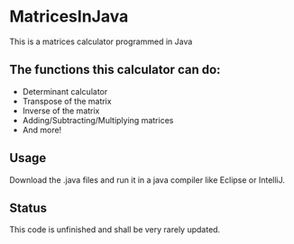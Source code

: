# MatricesInJava
This is a matrices calculator programmed in Java
## The functions this calculator can do:
- Determinant calculator
- Transpose of the matrix
- Inverse of the matrix
- Adding/Subtracting/Multiplying matrices
- And more!

## Usage
Download the .java files and run it in a java compiler like Eclipse or IntelliJ.

## Status
This code is unfinished and shall be very rarely updated.
